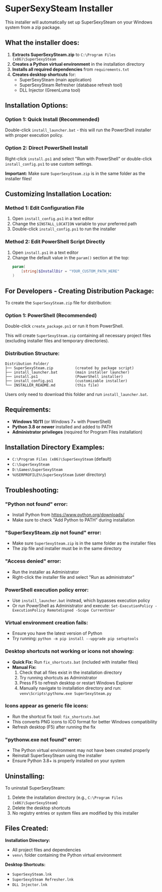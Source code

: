 # SuperSexySteam Installer

This installer will automatically set up SuperSexySteam on your Windows system from a zip package.

## What the installer does:

1. **Extracts SuperSexySteam.zip** to `C:\Program Files (x86)\SuperSexySteam`
2. **Creates a Python virtual environment** in the installation directory
3. **Installs all required dependencies** from `requirements.txt`
4. **Creates desktop shortcuts** for:
   - SuperSexySteam (main application)
   - SuperSexySteam Refresher (database refresh tool)
   - DLL Injector (GreenLuma tool)

## Installation Options:

### Option 1: Quick Install (Recommended)
Double-click `install_launcher.bat` - this will run the PowerShell installer with proper execution policy.

### Option 2: Direct PowerShell Install
Right-click `install.ps1` and select "Run with PowerShell" or double-click `install_config.ps1` to use custom settings.

**Important:** Make sure `SuperSexySteam.zip` is in the same folder as the installer files!

## Customizing Installation Location:

### Method 1: Edit Configuration File
1. Open `install_config.ps1` in a text editor
2. Change the `$INSTALL_LOCATION` variable to your preferred path
3. Double-click `install_config.ps1` to run the installer

### Method 2: Edit PowerShell Script Directly
1. Open `install.ps1` in a text editor
2. Change the default value in the `param()` section at the top:
   ```powershell
   param(
       [string]$InstallDir = "YOUR_CUSTOM_PATH_HERE"
   )
   ```

## For Developers - Creating Distribution Package:

To create the `SuperSexySteam.zip` file for distribution:

### Option 1: PowerShell (Recommended)
Double-click `create_package.ps1` or run it from PowerShell.

This will create `SuperSexySteam.zip` containing all necessary project files (excluding installer files and temporary directories).

### Distribution Structure:
```
Distribution Folder/
├── SuperSexySteam.zip          (created by package script)
├── install_launcher.bat        (main installer launcher)
├── install.ps1                 (PowerShell installer)
├── install_config.ps1          (customizable installer)
└── INSTALLER_README.md         (this file)
```

Users only need to download this folder and run `install_launcher.bat`.

## Requirements:

- **Windows 10/11** (or Windows 7+ with PowerShell)
- **Python 3.8 or newer** installed and added to PATH
- **Administrator privileges** (required for Program Files installation)

## Installation Directory Examples:

- `C:\Program Files (x86)\SuperSexySteam` (default)
- `C:\SuperSexySteam`
- `D:\Games\SuperSexySteam`
- `%USERPROFILE%\SuperSexySteam` (user directory)

## Troubleshooting:

### "Python not found" error:
- Install Python from https://www.python.org/downloads/
- Make sure to check "Add Python to PATH" during installation

### "SuperSexySteam.zip not found" error:
- Make sure `SuperSexySteam.zip` is in the same folder as the installer files
- The zip file and installer must be in the same directory

### "Access denied" error:
- Run the installer as Administrator
- Right-click the installer file and select "Run as administrator"

### PowerShell execution policy error:
- Use `install_launcher.bat` instead, which bypasses execution policy
- Or run PowerShell as Administrator and execute: `Set-ExecutionPolicy -ExecutionPolicy RemoteSigned -Scope CurrentUser`

### Virtual environment creation fails:
- Ensure you have the latest version of Python
- Try running: `python -m pip install --upgrade pip setuptools`

### Desktop shortcuts not working or icons not showing:
- **Quick Fix:** Run `fix_shortcuts.bat` (included with installer files)
- **Manual Fix:** 
  1. Check that all files exist in the installation directory
  2. Try running shortcuts as Administrator
  3. Press F5 to refresh desktop or restart Windows Explorer
  4. Manually navigate to installation directory and run: `venv\Scripts\pythonw.exe SuperSexySteam.py`

### Icons appear as generic file icons:
- Run the shortcut fix tool: `fix_shortcuts.bat`
- This converts PNG icons to ICO format for better Windows compatibility
- Refresh desktop (F5) after running the fix

### "pythonw.exe not found" error:
- The Python virtual environment may not have been created properly
- Reinstall SuperSexySteam using the installer
- Ensure Python 3.8+ is properly installed on your system

## Uninstalling:

To uninstall SuperSexySteam:
1. Delete the installation directory (e.g., `C:\Program Files (x86)\SuperSexySteam`)
2. Delete the desktop shortcuts
3. No registry entries or system files are modified by this installer

## Files Created:

**Installation Directory:**
- All project files and dependencies
- `venv\` folder containing the Python virtual environment

**Desktop Shortcuts:**
- `SuperSexySteam.lnk`
- `SuperSexySteam Refresher.lnk`
- `DLL Injector.lnk`
